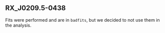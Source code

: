 ## RX_J0209.5-0438

Fits were performed and are in `badfits`, but we decided to not use them in the analysis.